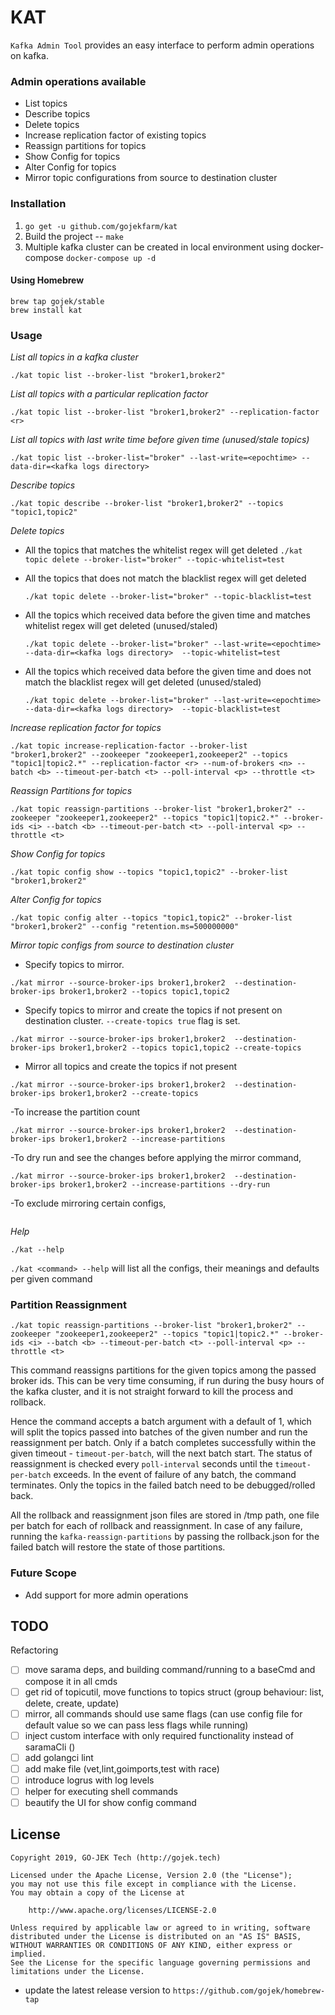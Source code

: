 # KAT

`Kafka Admin Tool` provides an easy interface to perform admin operations on kafka.

### Admin operations available
- List topics
- Describe topics
- Delete topics
- Increase replication factor of existing topics
- Reassign partitions for topics
- Show Config for topics
- Alter Config for topics
- Mirror topic configurations from source to destination cluster

### Installation
1. ```go get -u github.com/gojekfarm/kat```
2. Build the project -- 
```make```
3. Multiple kafka cluster can be created in local environment using docker-compose
```docker-compose up -d```

#### Using Homebrew
    
```
brew tap gojek/stable
brew install kat
```

### Usage
*List all topics in a kafka cluster*

```./kat topic list --broker-list "broker1,broker2"```

*List all topics with a particular replication factor*

```./kat topic list --broker-list "broker1,broker2" --replication-factor <r>```

*List all topics with last write time before given time (unused/stale topics)*

```./kat topic list --broker-list="broker" --last-write=<epochtime> --data-dir=<kafka logs directory>```

*Describe topics*

```./kat topic describe --broker-list "broker1,broker2" --topics "topic1,topic2"```

*Delete topics*

- All the topics that matches the whitelist regex will get deleted
    ```./kat topic delete --broker-list="broker" --topic-whitelist=test```

- All the topics that does not match the blacklist regex will get deleted

    ```./kat topic delete --broker-list="broker" --topic-blacklist=test```

- All the topics which received data before the given time and matches whitelist regex will get deleted (unused/staled)

    ```./kat topic delete --broker-list="broker" --last-write=<epochtime> --data-dir=<kafka logs directory>  --topic-whitelist=test```

- All the topics which received data before the given time and does not match the blacklist regex will get deleted (unused/staled)

    ```./kat topic delete --broker-list="broker" --last-write=<epochtime> --data-dir=<kafka logs directory>  --topic-blacklist=test```

*Increase replication factor for topics*

```./kat topic increase-replication-factor --broker-list "broker1,broker2" --zookeeper "zookeeper1,zookeeper2" --topics "topic1|topic2.*" --replication-factor <r> --num-of-brokers <n> --batch <b> --timeout-per-batch <t> --poll-interval <p> --throttle <t>```

*Reassign Partitions for topics*

```./kat topic reassign-partitions --broker-list "broker1,broker2" --zookeeper "zookeeper1,zookeeper2" --topics "topic1|topic2.*" --broker-ids <i> --batch <b> --timeout-per-batch <t> --poll-interval <p> --throttle <t>```

*Show Config for topics*

```./kat topic config show --topics "topic1,topic2" --broker-list "broker1,broker2"```

*Alter Config for topics*

```./kat topic config alter --topics "topic1,topic2" --broker-list "broker1,broker2" --config "retention.ms=500000000"```

*Mirror topic configs from source to destination cluster*

- Specify topics to mirror.

```./kat mirror --source-broker-ips broker1,broker2  --destination-broker-ips broker1,broker2 --topics topic1,topic2```

- Specify topics to mirror and create the topics if not present on destination cluster. ```--create-topics true``` flag is set.

```./kat mirror --source-broker-ips broker1,broker2  --destination-broker-ips broker1,broker2 --topics topic1,topic2 --create-topics```

- Mirror all topics and create the topics if not present

```./kat mirror --source-broker-ips broker1,broker2  --destination-broker-ips broker1,broker2 --create-topics```

-To increase the partition count

```./kat mirror --source-broker-ips broker1,broker2  --destination-broker-ips broker1,broker2 --increase-partitions```

-To dry run and see the changes before applying the mirror command, 

```./kat mirror --source-broker-ips broker1,broker2  --destination-broker-ips broker1,broker2 --increase-partitions --dry-run```

-To exclude mirroring certain configs, 

```./kat mirror --source-broker-ips broker1,broker2  --destination-broker-ips broker1,broker2 --exclude-configs "follower.replication.throttled.replicas,leader.replication.throttled.replicas"
```

*Help*

```./kat --help```

```./kat <command> --help``` will list all the configs, their meanings and defaults per given command

### Partition Reassignment
```./kat topic reassign-partitions --broker-list "broker1,broker2" --zookeeper "zookeeper1,zookeeper2" --topics "topic1|topic2.*" --broker-ids <i> --batch <b> --timeout-per-batch <t> --poll-interval <p> --throttle <t>```

This command reassigns partitions for the given topics among the passed broker ids. This can be very time consuming, if run during the busy hours of the kafka cluster, and it is not straight forward to kill the process and rollback.

Hence the command accepts a batch argument with a default of 1, which will split the topics passed into batches of the given number and run the reassignment per batch. Only if a batch completes successfully within the given timeout - `timeout-per-batch`, will the next batch start.
The status of reassignment is checked every `poll-interval` seconds until the `timeout-per-batch` exceeds. In the event of failure of any batch, the command terminates. Only the topics in the failed batch need to be debugged/rolled back.

All the rollback and reassignment json files are stored in /tmp path, one file per batch for each of rollback and reassignment. In case of any failure, running the `kafka-reassign-partitions` by passing the rollback.json for the failed batch will restore the state of those partitions.

### Future Scope
- Add support for more admin operations

## TODO
Refactoring
* [ ] move sarama deps, and building command/running to a baseCmd and compose it in all cmds
* [ ] get rid of topicutil, move functions to topics struct (group behaviour: list, delete, create, update)
* [ ] mirror, all commands should use same flags (can use config file for default value so we can pass less flags while running)
* [ ] inject custom interface with only required functionality instead of saramaCli ()
* [ ] add golangci lint
* [ ] add make file (vet,lint,goimports,test with race)
* [ ] introduce logrus with log levels
* [ ] helper for executing shell commands
* [ ] beautify the UI for show config command

## License

```
Copyright 2019, GO-JEK Tech (http://gojek.tech)

Licensed under the Apache License, Version 2.0 (the "License");
you may not use this file except in compliance with the License.
You may obtain a copy of the License at

    http://www.apache.org/licenses/LICENSE-2.0

Unless required by applicable law or agreed to in writing, software
distributed under the License is distributed on an "AS IS" BASIS,
WITHOUT WARRANTIES OR CONDITIONS OF ANY KIND, either express or implied.
See the License for the specific language governing permissions and
limitations under the License.
```


- update the latest release version to `https://github.com/gojek/homebrew-tap` 

